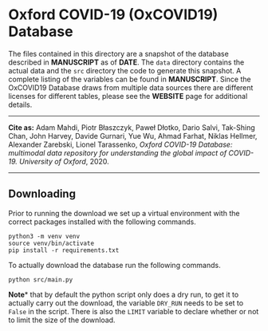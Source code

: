 # Oxford COVID-19 (OxCOVID19) Database 

The files contained in this directory are a snapshot of the database described
in **MANUSCRIPT** as of **DATE**. The `data` directory contains the actual data
and the `src` directory the code to generate this snapshot. A complete listing
of the variables can be found in **MANUSCRIPT**. Since the OxCOVID19 Database
draws from multiple data sources there are different licenses for different
tables, please see the **WEBSITE** page for additional details.

---

__Cite as:__ Adam Mahdi, Piotr Błaszczyk, Paweł Dłotko, Dario Salvi, Tak-Shing
Chan, John Harvey, Davide Gurnari, Yue Wu, Ahmad Farhat, Niklas Hellmer,
Alexander Zarebski, Lionel Tarassenko, <em>Oxford COVID-19 Database: multimodal
data repository for understanding the global impact of COVID-19. University of
Oxford</em>, 2020.

---

## Downloading

Prior to running the download we set up a virtual environment with the correct
packages installed with the following commands.

```
python3 -m venv venv
source venv/bin/activate
pip install -r requirements.txt
```

To actually download the database run the following commands.

```
python src/main.py
```

**Note*** that by default the python script only does a dry run, to get it to
actually carry out the download, the variable `DRY_RUN` needs to be set to
`False` in the script. There is also the `LIMIT` variable to declare whether or
not to limit the size of the download.
